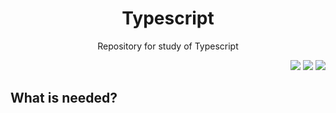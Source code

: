 <h1 align="center">Typescript</h1>
<p align="center">Repository for study of Typescript</p>
<p align="right">
<img src="https://img.shields.io/badge/typescript-4.3.5-3178C6?style=?style=flat-square&logo=appveyor&logo=TypeScript"/>
<img src="https://img.shields.io/badge/node.js-14.16.1-339933?style=?style=flat-square&logo=appveyor&logo=Node.js"/>
<img src="https://img.shields.io/badge/yarn-1.22.10-2C8EBB?style=?style=flat-square&logo=appveyor&logo=Yarn"/>
</p>

## What is needed?
